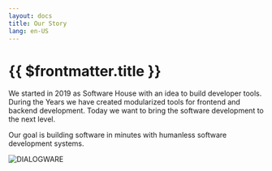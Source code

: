 ```yaml
---
layout: docs
title: Our Story
lang: en-US
---
```


# {{ $frontmatter.title }}


We started in 2019 as Software House with an idea to build developer tools.
During the Years we have created modularized tools for frontend and backend development.
Today we want to bring the software development to the next level.

Our goal is building software in minutes with humanless software development systems.



![DIALOGWARE](https://logo.dialogware.com/3/cover.png)
